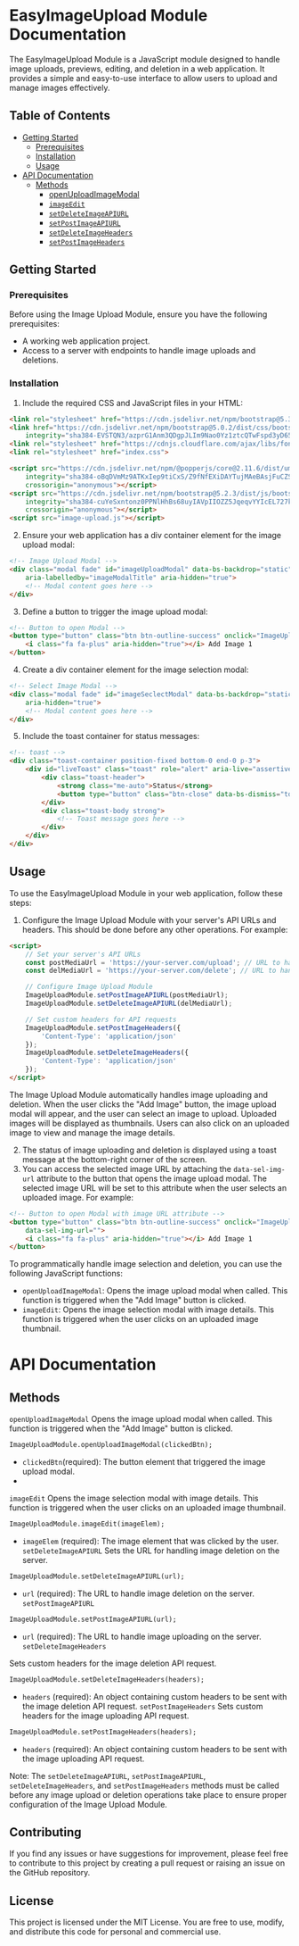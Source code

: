 # EasyImageUpload Module Documentation

The EasyImageUpload Module is a JavaScript module designed to handle image uploads, previews, editing, and deletion in a web application. It provides a simple and easy-to-use interface to allow users to upload and manage images effectively.


## Table of Contents
- [Getting Started](#getting-started)
  - [Prerequisites](#prerequisites)
  - [Installation](#installation)
  - [Usage](#usage)
- [API Documentation](#api-documentation)
  - [Methods](#methods)
    - [openUploadImageModal](#openuploadimagemodal)
    - [`imageEdit`](#imageedit)
    - [`setDeleteImageAPIURL`](#setdeleteimageapiurl)
    - [`setPostImageAPIURL`](#setpostimageapiurl)
    - [`setDeleteImageHeaders`](#setdeleteimageheaders)
    - [`setPostImageHeaders`](#setpostimageheaders)

## Getting Started 

### Prerequisites

Before using the Image Upload Module, ensure you have the following prerequisites:

- A working web application project.
- Access to a server with endpoints to handle image uploads and deletions.

### Installation

1. Include the required CSS and JavaScript files in your HTML:

```html
<link rel="stylesheet" href="https://cdn.jsdelivr.net/npm/bootstrap@5.3.0/dist/css/bootstrap.min.css">
<link href="https://cdn.jsdelivr.net/npm/bootstrap@5.0.2/dist/css/bootstrap.min.css" rel="stylesheet"
    integrity="sha384-EVSTQN3/azprG1Anm3QDgpJLIm9Nao0Yz1ztcQTwFspd3yD65VohhpuuCOmLASjC" crossorigin="anonymous">
<link rel="stylesheet" href="https://cdnjs.cloudflare.com/ajax/libs/font-awesome/4.7.0/css/font-awesome.min.css">
<link rel="stylesheet" href="index.css">

<script src="https://cdn.jsdelivr.net/npm/@popperjs/core@2.11.6/dist/umd/popper.min.js"
    integrity="sha384-oBqDVmMz9ATKxIep9tiCxS/Z9fNfEXiDAYTujMAeBAsjFuCZSmKbSSUnQlmh/jp3"
    crossorigin="anonymous"></script>
<script src="https://cdn.jsdelivr.net/npm/bootstrap@5.2.3/dist/js/bootstrap.min.js"
    integrity="sha384-cuYeSxntonz0PPNlHhBs68uyIAVpIIOZZ5JqeqvYYIcEL727kskC66kF92t6Xl2V"
    crossorigin="anonymous"></script>
<script src="image-upload.js"></script>
```

2. Ensure your web application has a div container element for the image upload modal:

```html
<!-- Image Upload Modal -->
<div class="modal fade" id="imageUploadModal" data-bs-backdrop="static" data-bs-keyboard="false" tabindex="-1"
    aria-labelledby="imageModalTitle" aria-hidden="true">
    <!-- Modal content goes here -->
</div>

```

3. Define a button to trigger the image upload modal:

```html
<!-- Button to open Modal -->
<button type="button" class="btn btn-outline-success" onclick="ImageUploadModule.openUploadImageModal(this)">
    <i class="fa fa-plus" aria-hidden="true"></i> Add Image 1
</button>
```
4. Create a div container element for the image selection modal:
```html
<!-- Select Image Modal -->
<div class="modal fade" id="imageSeclectModal" data-bs-backdrop="static" data-bs-keyboard="false" tabindex="-1"
    aria-hidden="true">
    <!-- Modal content goes here -->
</div>

```

5. Include the toast container for status messages:

```html
<!-- toast -->
<div class="toast-container position-fixed bottom-0 end-0 p-3">
    <div id="liveToast" class="toast" role="alert" aria-live="assertive" aria-atomic="true">
        <div class="toast-header">
            <strong class="me-auto">Status</strong>
            <button type="button" class="btn-close" data-bs-dismiss="toast" aria-label="Close"></button>
        </div>
        <div class="toast-body strong">
            <!-- Toast message goes here -->
        </div>
    </div>
</div>
```

## Usage
To use the EasyImageUpload Module in your web application, follow these steps:

1. Configure the Image Upload Module with your server's API URLs and headers. This should be done before any other operations. For example:
```html
<script>
    // Set your server's API URLs
    const postMediaUrl = 'https://your-server.com/upload'; // URL to handle image upload
    const delMediaUrl = 'https://your-server.com/delete'; // URL to handle image deletion

    // Configure Image Upload Module
    ImageUploadModule.setPostImageAPIURL(postMediaUrl);
    ImageUploadModule.setDeleteImageAPIURL(delMediaUrl);

    // Set custom headers for API requests
    ImageUploadModule.setPostImageHeaders({
        'Content-Type': 'application/json'
    });
    ImageUploadModule.setDeleteImageHeaders({
        'Content-Type': 'application/json'
    });
</script>

```
The Image Upload Module automatically handles image uploading and deletion. When the user clicks the "Add Image" button, the image upload modal will appear, and the user can select an image to upload. Uploaded images will be displayed as thumbnails. Users can also click on an uploaded image to view and manage the image details.

2. The status of image uploading and deletion is displayed using a toast message at the bottom-right corner of the screen.
3. You can access the selected image URL by attaching the `data-sel-img-url` attribute to the button that opens the image upload modal. The selected image URL will be set to this attribute when the user selects an uploaded image. For example:
```html
<!-- Button to open Modal with image URL attribute -->
<button type="button" class="btn btn-outline-success" onclick="ImageUploadModule.openUploadImageModal(this)"
    data-sel-img-url="">
    <i class="fa fa-plus" aria-hidden="true"></i> Add Image 1
</button>
```
To programmatically handle image selection and deletion, you can use the following JavaScript functions:
- `openUploadImageModal`: Opens the image upload modal when called. This function is triggered when the "Add Image" button is clicked.
- `imageEdit`: Opens the image selection modal with image details. This function is triggered when the user clicks on an uploaded image thumbnail.

# API Documentation
## Methods
`openUploadImageModal`
Opens the image upload modal when called. This function is triggered when the "Add Image" button is clicked.
```html
ImageUploadModule.openUploadImageModal(clickedBtn);
```
- `clickedBtn`(required): The button element that triggered the image upload modal.
- 
`imageEdit`
Opens the image selection modal with image details. This function is triggered when the user clicks on an uploaded image thumbnail.

```html
ImageUploadModule.imageEdit(imageElem);
```
- `imageElem` (required): The image element that was clicked by the user.
  `setDeleteImageAPIURL`
  Sets the URL for handling image deletion on the server.
```html
ImageUploadModule.setDeleteImageAPIURL(url);
```
- `url` (required): The URL to handle image deletion on the server.
  `setPostImageAPIURL`
```html
ImageUploadModule.setPostImageAPIURL(url);
```
- `url` (required): The URL to handle image uploading on the server.
`setDeleteImageHeaders`

Sets custom headers for the image deletion API request.

```html
ImageUploadModule.setDeleteImageHeaders(headers);
```
- `headers` (required): An object containing custom headers to be sent with the image deletion API request.
  `setPostImageHeaders`
  Sets custom headers for the image uploading API request.

```html
ImageUploadModule.setPostImageHeaders(headers);
```
- `headers` (required): An object containing custom headers to be sent with the image uploading API request.

Note: The `setDeleteImageAPIURL`, `setPostImageAPIURL`, `setDeleteImageHeaders`, and `setPostImageHeaders` methods must be called before any image upload or deletion operations take place to ensure proper configuration of the Image Upload Module.

## Contributing
If you find any issues or have suggestions for improvement, please feel free to contribute to this project by creating a pull request or raising an issue on the GitHub repository.

## License
This project is licensed under the MIT License. You are free to use, modify, and distribute this code for personal and commercial use.

















  






